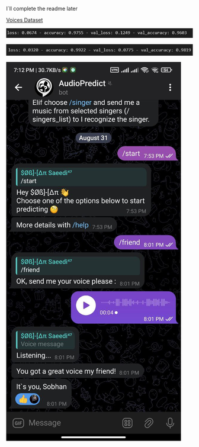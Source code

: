 I`ll complete the readme later

[Voices Dataset](https://drive.google.com/drive/folders/1jbMvdZRZwjSvCEl6FyIt8xsAIZw38P-g?usp=sharing)


![alt text](<io/readme/Screenshot 2024-08-31 201238.jpg>)

![alt text](<io/readme/Screenshot 2024-08-31 201141.jpg>)

![alt text](io/readme/photo_2024-08-31_20-13-37.jpg)